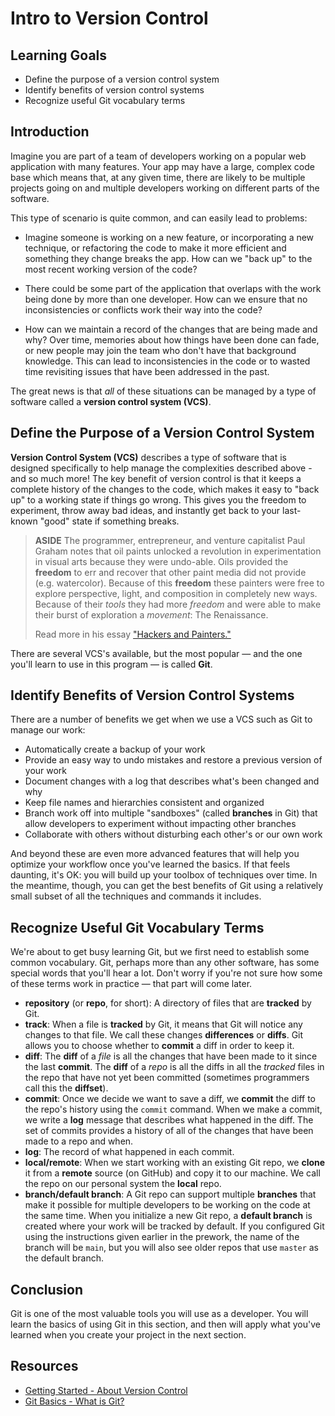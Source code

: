# Intro to Version Control

## Learning Goals

- Define the purpose of a version control system
- Identify benefits of version control systems
- Recognize useful Git vocabulary terms

## Introduction

Imagine you are part of a team of developers working on a popular web
application with many features. Your app may have a large, complex code
base which means that, at any given time, there are likely to be multiple
projects going on and multiple developers working on different parts of the
software.

This type of scenario is quite common, and can easily lead to problems:

- Imagine someone is working on a new feature, or incorporating a new technique,
  or refactoring the code to make it more efficient and something they change
  breaks the app. How can we "back up" to the most recent working version of the
  code?

- There could be some part of the application that overlaps with the work
  being done by more than one developer. How can we ensure that no
  inconsistencies or conflicts work their way into the code?

- How can we maintain a record of the changes that are being made and why? Over
  time, memories about how things have been done can fade, or new people may
  join the team who don't have that background knowledge. This can lead to
  inconsistencies in the code or to wasted time revisiting issues that have been
  addressed in the past.

The great news is that _all_ of these situations can be managed by a type of
software called a **version control system (VCS)**.

## Define the Purpose of a Version Control System

**Version Control System (VCS)** describes a type of software that is designed
specifically to help manage the complexities described above - and so much more!
The key benefit of version control is that it keeps a complete history of the
changes to the code, which makes it easy to "back up" to a working state if
things go wrong. This gives you the freedom to experiment, throw away bad ideas,
and instantly get back to your last-known "good" state if something breaks.

> **ASIDE** The programmer, entrepreneur, and venture capitalist Paul Graham
> notes that oil paints unlocked a revolution in experimentation in visual arts
> because they were undo-able. Oils provided the **freedom** to err and recover
> that other paint media did not provide (e.g. watercolor). Because of this
> **freedom** these painters were free to explore perspective, light, and
> composition in completely new ways. Because of their _tools_ they had more
> _freedom_ and were able to make their burst of exploration a _movement_: The
> Renaissance.
>
> Read more in his essay ["Hackers and Painters."][hp]

There are several VCS's available, but the most popular — and the one you'll
learn to use in this program — is called **Git**.

## Identify Benefits of Version Control Systems

There are a number of benefits we get when we use a VCS such as Git to manage our
work:

- Automatically create a backup of your work
- Provide an easy way to undo mistakes and restore a previous version of your
  work
- Document changes with a log that describes what's been changed and why
- Keep file names and hierarchies consistent and organized
- Branch work off into multiple "sandboxes" (called **branches** in Git) that
  allow developers to experiment without impacting other branches
- Collaborate with others without disturbing each other's or our own work

And beyond these are even more advanced features that will help you optimize
your workflow once you've learned the basics. If that feels daunting, it's OK:
you will build up your toolbox of techniques over time. In the meantime, though,
you can get the best benefits of Git using a relatively small subset of all the
techniques and commands it includes.

## Recognize Useful Git Vocabulary Terms

We're about to get busy learning Git, but we first need to establish some common
vocabulary. Git, perhaps more than any other software, has some special words
that you'll hear a lot. Don't worry if you're not sure how some of these terms
work in practice — that part will come later.

- **repository** (or **repo**, for short): A directory of files that are
  **tracked** by Git.
- **track**: When a file is **tracked** by Git, it means that Git will notice
  any changes to that file. We call these changes **differences** or **diffs**.
  Git allows you to choose whether to **commit** a diff in order to keep it.
- **diff**: The **diff** of a _file_ is all the changes that have been made to
  it since the last **commit**. The **diff** of a _repo_ is all the diffs in all
  the _tracked_ files in the repo that have not yet been committed (sometimes
  programmers call this the **diffset**).
- **commit**: Once we decide we want to save a diff, we **commit** the diff to
  the repo's history using the `commit` command. When we make a commit, we write
  a **log** message that describes what happened in the diff. The set of commits
  provides a history of all of the changes that have been made to a repo and
  when.
- **log**: The record of what happened in each commit.
- **local/remote**: When we start working with an existing Git repo, we
  **clone** it from a **remote** source (on GitHub) and copy it to our machine.
  We call the repo on our personal system the **local** repo.
- **branch/default branch**: A Git repo can support multiple **branches** that
  make it possible for multiple developers to be working on the code at the same
  time. When you initialize a new Git repo, a **default branch** is created
  where your work will be tracked by default. If you configured Git using the
  instructions given earlier in the prework, the name of the branch will be
  `main`, but you will also see older repos that use `master` as the default
  branch.

## Conclusion

Git is one of the most valuable tools you will use as a developer. You will
learn the basics of using Git in this section, and then will apply what you've
learned when you create your project in the next section.

## Resources

- [Getting Started - About Version Control][about-version-control]
- [Git Basics - What is Git?][git-get-started]

[about-version-control]: http://git-scm.com/book/en/Getting-Started-About-Version-Control
[git-get-started]: http://git-scm.com/video/what-is-git
[hp]: http://www.paulgraham.com/hp.html
[iso8601]: https://en.wikipedia.org/wiki/ISO_8601
